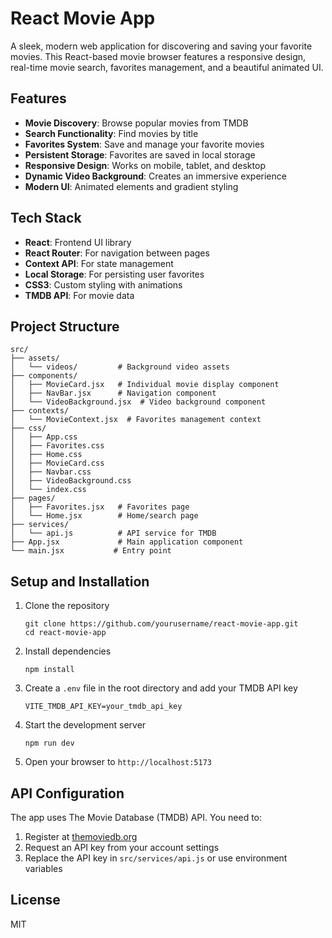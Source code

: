 # React Movie App

A sleek, modern web application for discovering and saving your favorite movies. This React-based movie browser features a responsive design, real-time movie search, favorites management, and a beautiful animated UI.

## Features

- **Movie Discovery**: Browse popular movies from TMDB
- **Search Functionality**: Find movies by title
- **Favorites System**: Save and manage your favorite movies
- **Persistent Storage**: Favorites are saved in local storage
- **Responsive Design**: Works on mobile, tablet, and desktop
- **Dynamic Video Background**: Creates an immersive experience
- **Modern UI**: Animated elements and gradient styling

## Tech Stack

- **React**: Frontend UI library
- **React Router**: For navigation between pages
- **Context API**: For state management
- **Local Storage**: For persisting user favorites
- **CSS3**: Custom styling with animations
- **TMDB API**: For movie data

## Project Structure

```
src/
├── assets/
│   └── videos/         # Background video assets
├── components/
│   ├── MovieCard.jsx   # Individual movie display component
│   ├── NavBar.jsx      # Navigation component
│   └── VideoBackground.jsx  # Video background component
├── contexts/
│   └── MovieContext.jsx  # Favorites management context
├── css/
│   ├── App.css
│   ├── Favorites.css
│   ├── Home.css
│   ├── MovieCard.css
│   ├── Navbar.css
│   ├── VideoBackground.css
│   └── index.css
├── pages/
│   ├── Favorites.jsx   # Favorites page
│   └── Home.jsx        # Home/search page
├── services/
│   └── api.js          # API service for TMDB
├── App.jsx             # Main application component
└── main.jsx           # Entry point
```

## Setup and Installation

1. Clone the repository
   ```
   git clone https://github.com/yourusername/react-movie-app.git
   cd react-movie-app
   ```

2. Install dependencies
   ```
   npm install
   ```

3. Create a `.env` file in the root directory and add your TMDB API key
   ```
   VITE_TMDB_API_KEY=your_tmdb_api_key
   ```

4. Start the development server
   ```
   npm run dev
   ```

5. Open your browser to `http://localhost:5173`

## API Configuration

The app uses The Movie Database (TMDB) API. You need to:

1. Register at [themoviedb.org](https://www.themoviedb.org/signup)
2. Request an API key from your account settings
3. Replace the API key in `src/services/api.js` or use environment variables


## License

MIT

